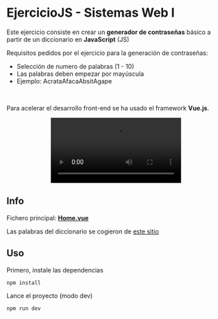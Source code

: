 # EjercicioJS - Sistemas Web I

Este ejercicio consiste en crear un **generador de contraseñas** básico a partir de un diccionario
en **JavaScript** (JS)

Requisitos pedidos por el ejercicio para la generación de contraseñas:
- Selección de numero de palabras (1 - 10)
- Las palabras deben empezar por mayúscula
- Ejemplo: AcrataAfacaAbsitAgape

<br>

Para acelerar el desarrollo front-end se ha usado el framework **Vue.js**.

<div align="center">
    <video src="https://github.com/user-attachments/assets/d0a0909f-dade-4967-96d9-b5c164716889">
</div>

## Info

Fichero principal: **[Home.vue](/src/views/Home.vue)**

Las palabras del diccionario se cogieron de [este sitio](https://randomwordgenerator.com/)

## Uso

Primero, instale las dependencias

```sh
npm install
```

Lance el proyecto (modo dev)

```sh
npm run dev
```
